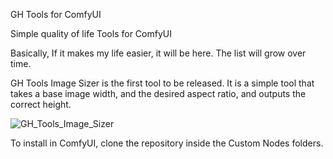 GH Tools for ComfyUI

Simple quality of life Tools for ComfyUI

Basically, If it makes my life easier, it will be here. The list will grow over time.

GH Tools Image Sizer is the first tool to be released. It is a simple tool that takes a base image width, and the desired aspect ratio, and outputs the correct height.


![GH_Tools_Image_Sizer](https://github.com/GrindHouse66/ComfyUI-GH_Tools/assets/115404193/14219d51-a3ff-4def-9039-09064400f839)



To install in ComfyUI, clone the repository inside the Custom Nodes folders.
